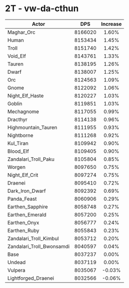 # 2T - vw-da-cthun
| Actor | DPS | Increase |
|---|:---:|:---:|
|Maghar_Orc|8166020|1.60%|
|Human|8153434|1.45%|
|Troll|8151740|1.42%|
|Void_Elf|8143761|1.33%|
|Tauren|8138195|1.26%|
|Dwarf|8138007|1.25%|
|Orc|8124563|1.09%|
|Gnome|8122092|1.06%|
|Night_Elf_Haste|8120227|1.03%|
|Goblin|8119851|1.03%|
|Mechagnome|8117055|0.99%|
|Dracthyr|8114138|0.96%|
|Highmountain_Tauren|8111955|0.93%|
|Nightborne|8111268|0.92%|
|Kul_Tiran|8109942|0.90%|
|Blood_Elf|8109405|0.90%|
|Zandalari_Troll_Paku|8105804|0.85%|
|Worgen|8097650|0.75%|
|Night_Elf_Crit|8097274|0.75%|
|Draenei|8095410|0.72%|
|Dark_Iron_Dwarf|8092392|0.69%|
|Panda_Feast|8060906|0.29%|
|Earthen_Sapphire|8058748|0.27%|
|Earthen_Emerald|8057200|0.25%|
|Earthen_Onyx|8056777|0.24%|
|Earthen_Ruby|8055843|0.23%|
|Zandalari_Troll_Kimbul|8053712|0.20%|
|Zandalari_Troll_Bwonsamdi|8040597|0.04%|
|Base|8037237|0.00%|
|Undead|8037119|0.00%|
|Vulpera|8035067|-0.03%|
|Lightforged_Draenei|8032566|-0.06%|
